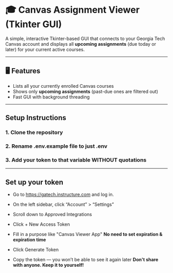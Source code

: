 # 🎓 Canvas Assignment Viewer (Tkinter GUI)

A simple, interactive Tkinter-based GUI that connects to your Georgia Tech Canvas account and displays all **upcoming assignments** (due today or later) for your current active courses.

---

## 🖥️ Features

- Lists all your currently enrolled Canvas courses
- Shows only **upcoming assignments** (past-due ones are filtered out)
- Fast GUI with background threading 

---

## Setup Instructions

### 1. Clone the repository
### 2. Rename .env.example file to just .env 
### 3. Add your token to that variable **WITHOUT** quotations

--- 

## Set up your token
- Go to https://gatech.instructure.com and log in.

- On the left sidebar, click “Account” > “Settings”

- Scroll down to Approved Integrations

- Click + New Access Token

- Fill in a purpose like "Canvas Viewer App" **No need to set expiration & expiration time**

- Click Generate Token

- Copy the token — you won’t be able to see it again later **Don't share with anyone. Keep it to yourself!**
